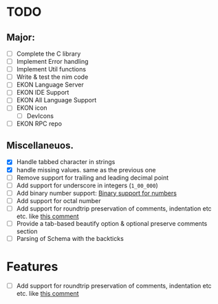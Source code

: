 # TODO

## Major:

- [ ] Complete the C library
- [ ] Implement Error handling
- [ ] Implement Util functions
- [ ] Write & test the nim code
- [ ] EKON Language Server
- [ ] EKON IDE Support
- [ ] EKON All Language Support
- [ ] EKON icon
    - [ ] DevIcons
- [ ] EKON RPC repo

## Miscellaneuos. 

- [x] Handle tabbed character in strings
- [x] handle missing values. same as the previous one 
- [ ] Remove support for trailing and leading decimal point
- [ ] Add support for underscore in integers (`1_00_000`)
- [ ] Add binary number support: [Binary support for numbers](https://stackoverflow.com/a/13107)
- [ ] Add support for octal number
- [ ] Add support for roundtrip preservation of comments, indentation etc etc.
 like [this comment](https://www.reddit.com/r/ProgrammingLanguages/comments/kevu2c/ekon_a_sane_json_alternative_need_strong/gg72hi0?utm_source=share&utm_medium=web2x&context=3)
- [ ] Provide a tab-based beautify option & optional preserve comments section
- [ ] Parsing of Schema with the backticks

# Features

- [ ] Add support for roundtrip preservation of comments, indentation etc etc.
 like [this comment](https://www.reddit.com/r/ProgrammingLanguages/comments/kevu2c/ekon_a_sane_json_alternative_need_strong/gg72hi0?utm_source=share&utm_medium=web2x&context=3)


